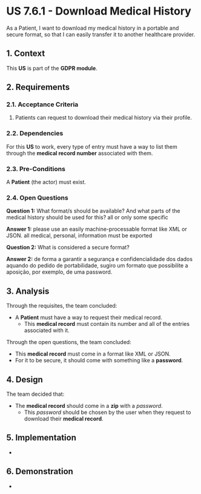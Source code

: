 # US 7.6.1 - Download Medical History

As a Patient, I want to download my medical history in a portable and secure format, so that I can easily transfer it to another healthcare provider.

## 1. Context

This **US** is part of the **GDPR module**.

## 2. Requirements

### 2.1. Acceptance Criteria

1. Patients can request to download their medical history via their profile.

### 2.2. Dependencies

For this **US** to work, every type of entry must have a way to list them through the **medical record number** associated with them.

### 2.3. Pre-Conditions

A **Patient** (the actor) must exist.

### 2.4. Open Questions

**Question 1:** What format/s should be available? 
And what parts of the medical history should be used for this? all or only some specific

**Answer 1:** please use an easily machine-processable format like XML or JSON.
all medical, personal, information must be exported

**Question 2:** What is considered a secure format?

**Answer 2:** de forma a garantir a segurança e confidencialidade dos dados aquando do pedido de portabilidade, sugiro um formato que possibilite a aposição, por exemplo, de uma password. 

## 3. Analysis

Through the requisites, the team concluded:
* A **Patient** must have a way to request their medical record.
    * This **medical record** must contain its number and all of the entries associated with it.

Through the open questions, the team concluded:
* This **medical record** must come in a format like XML or JSON.
* For it to be secure, it should come with something like a **password**.

## 4. Design

The team decided that:
* The **medical record** should come in a **zip** with a *password*.
   * This *password* should be chosen by the user when they request to download their **medical record**.

## 5. Implementation

-

## 6. Demonstration

-